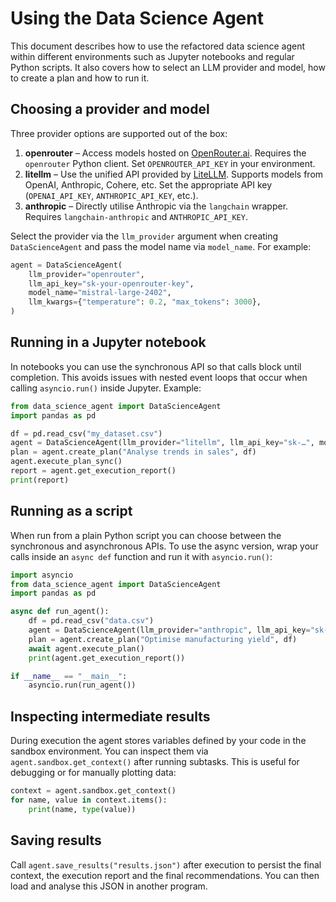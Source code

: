 # Using the Data Science Agent

This document describes how to use the refactored data science agent
within different environments such as Jupyter notebooks and regular
Python scripts. It also covers how to select an LLM provider and
model, how to create a plan and how to run it.

## Choosing a provider and model

Three provider options are supported out of the box:

1. **openrouter** – Access models hosted on
   [OpenRouter.ai](https://openrouter.ai). Requires the `openrouter`
   Python client. Set `OPENROUTER_API_KEY` in your environment.
2. **litellm** – Use the unified API provided by
   [LiteLLM](https://github.com/BerriAI/litellm). Supports models from
   OpenAI, Anthropic, Cohere, etc. Set the appropriate API key
   (`OPENAI_API_KEY`, `ANTHROPIC_API_KEY`, etc.).
3. **anthropic** – Directly utilise Anthropic via the `langchain`
   wrapper. Requires `langchain-anthropic` and `ANTHROPIC_API_KEY`.

Select the provider via the `llm_provider` argument when creating
`DataScienceAgent` and pass the model name via `model_name`. For
example:

```python
agent = DataScienceAgent(
    llm_provider="openrouter",
    llm_api_key="sk-your-openrouter-key",
    model_name="mistral-large-2402",
    llm_kwargs={"temperature": 0.2, "max_tokens": 3000},
)
```

## Running in a Jupyter notebook

In notebooks you can use the synchronous API so that calls block until
completion. This avoids issues with nested event loops that occur when
calling `asyncio.run()` inside Jupyter. Example:

```python
from data_science_agent import DataScienceAgent
import pandas as pd

df = pd.read_csv("my_dataset.csv")
agent = DataScienceAgent(llm_provider="litellm", llm_api_key="sk-…", model_name="gpt-3.5-turbo")
plan = agent.create_plan("Analyse trends in sales", df)
agent.execute_plan_sync()
report = agent.get_execution_report()
print(report)
```

## Running as a script

When run from a plain Python script you can choose between the
synchronous and asynchronous APIs. To use the async version, wrap
your calls inside an `async def` function and run it with
`asyncio.run()`:

```python
import asyncio
from data_science_agent import DataScienceAgent
import pandas as pd

async def run_agent():
    df = pd.read_csv("data.csv")
    agent = DataScienceAgent(llm_provider="anthropic", llm_api_key="sk-…", model_name="claude-3-sonnet-20240229")
    plan = agent.create_plan("Optimise manufacturing yield", df)
    await agent.execute_plan()
    print(agent.get_execution_report())

if __name__ == "__main__":
    asyncio.run(run_agent())
```

## Inspecting intermediate results

During execution the agent stores variables defined by your code in
the sandbox environment. You can inspect them via
`agent.sandbox.get_context()` after running subtasks. This is useful
for debugging or for manually plotting data:

```python
context = agent.sandbox.get_context()
for name, value in context.items():
    print(name, type(value))
```

## Saving results

Call `agent.save_results("results.json")` after execution to persist
the final context, the execution report and the final
recommendations. You can then load and analyse this JSON in another
program.